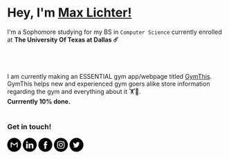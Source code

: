 # Hey, I'm [Max Lichter!](https://www.linkedin.com/in/max-lichter-952409227/)

I'm a Sophomore studying for my BS in `Computer Science` currently enrolled at **The University Of Texas at Dallas ☄️** 

</br>
</br>

I am currently making an ESSENTIAL gym app/webpage titled [GymThis](https://github.com/iammaxlichter/GymThis "GymThis GitHub"). GymThis helps new and experienced gym goers alike store information regarding the gym and everything about it 🏋💪. </br>
**Currrently 10% done.**
</br>
</br>

### Get in touch!

[![Gmail](https://github.com/iammaxlichter/iammaxlichter/blob/main/GitHubIcons/gmail.png?raw=true)](https://mail.google.com/mail/u/1/#inbox?compose=GTvVlcRzBWMVgSzKqFDgvXhztqlLqxZmtbdqTsHHhMPhKLghHjZpcQwcqspgmnhxkwjmGdVJWDLSM)
[![LinkedIn](https://github.com/iammaxlichter/iammaxlichter/blob/main/GitHubIcons/linkedin.png?raw=true)](https://www.linkedin.com/in/max-lichter-952409227/)
[![Facebook](https://github.com/iammaxlichter/iammaxlichter/blob/main/GitHubIcons/facebook.png?raw=true)](https://www.facebook.com/iammaxlichter)
[![Instagram](https://github.com/iammaxlichter/iammaxlichter/blob/main/GitHubIcons/instagram.png?raw=true)](https://instagram.com/iammaxlichter)
[![Twitter](https://github.com/iammaxlichter/iammaxlichter/blob/main/GitHubIcons/twitter.png?raw=true)](https://twitter.com/iammaxlichter)

